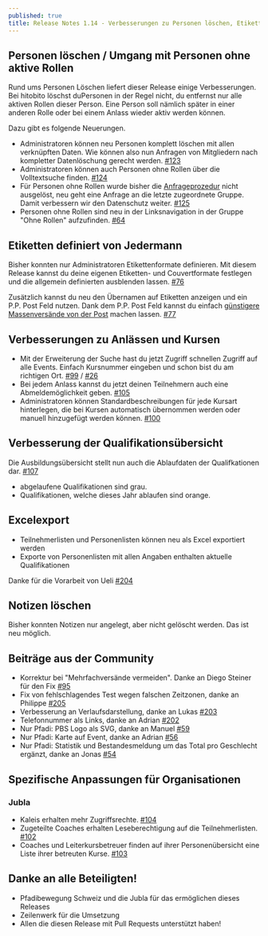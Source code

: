 ```yaml
---
published: true
title: Release Notes 1.14 - Verbesserungen zu Personen löschen, Etiketten und vielem mehr
---
```


## Personen löschen / Umgang mit Personen ohne aktive Rollen

Rund ums Personen Löschen liefert dieser Release einige Verbesserungen.
Bei hitobito löschst duPersonen in der Regel nicht,
du entfernst nur alle aktiven Rollen dieser Person.
Eine Person soll nämlich später in einer anderen Rolle oder bei einem Anlass
wieder aktiv werden können.

Dazu gibt es folgende Neuerungen.

* Administratoren können neu Personen komplett löschen mit allen verknüpften Daten.
Wie können also nun Anfragen von Mitgliedern nach kompletter Datenlöschung
gerecht werden. [#123](https://github.com/hitobito/hitobito/issues/123)
* Administratoren können auch Personen ohne Rollen über die Volltextsuche finden.
[#124](https://github.com/hitobito/hitobito/issues/124)
* Für Personen ohne Rollen wurde bisher die
[Anfrageprozedur](/blog/2016/01/release-datenschutz.html)
nicht ausgelöst, neu geht eine Anfrage an die letzte zugeordnete Gruppe. Damit
verbessern wir den Datenschutz weiter. [#125](https://github.com/hitobito/hitobito/issues/125)
* Personen ohne Rollen sind neu in der Linksnavigation in der Gruppe
"Ohne Rollen" aufzufinden. [#64](https://github.com/hitobito/hitobito/issues/125)

## Etiketten definiert von Jedermann

Bisher konnten nur Administratoren Etikettenformate definieren. Mit diesem
Release kannst du deine eigenen Etiketten- und Couvertformate festlegen und die
allgemein definierten ausblenden lassen. [#76](https://github.com/hitobito/hitobito/issues/76)

Zusätzlich kannst du neu den Übernamen auf Etiketten anzeigen
und ein P.P. Post Feld nutzen. Dank dem P.P. Post Feld kannst du einfach
[günstigere Massenversände von der Post](https://www.post.ch/de/geschaeftlich/themen-a-z/sendungen-frankieren/briefe-frankieren-inland/pp-frankierung)
machen lassen. [#77](https://github.com/hitobito/hitobito/issues/77)

## Verbesserungen zu Anlässen und Kursen

* Mit der Erweiterung der Suche hast du jetzt Zugriff schnellen Zugriff auf alle Events.
Einfach Kursnummer eingeben und schon bist du am richtigen Ort.
[#99](https://github.com/hitobito/hitobito/issues/99) /
[#26](https://github.com/hitobito/hitobito_pbs/issues/37)
* Bei jedem Anlass kannst du jetzt deinen Teilnehmern auch eine Abmeldemöglichkeit geben.
[#105](https://github.com/hitobito/hitobito/issues/105)
* Administratoren können Standardbeschreibungen für jede Kursart hinterlegen,
die bei Kursen automatisch übernommen werden oder manuell hinzugefügt werden können.
[#100](https://github.com/hitobito/hitobito/issues/100)


## Verbesserung der Qualifikationsübersicht

Die Ausbildungsübersicht stellt nun auch die Ablaufdaten der Qualifkationen dar.
[#107](https://github.com/hitobito/hitobito/issues/107)

* abgelaufene Qualifikationen sind grau.
* Qualifikationen, welche dieses Jahr ablaufen sind orange.

## Excelexport

* Teilnehmerlisten und Personenlisten können neu als Excel exportiert werden
* Exporte von Personenlisten mit allen Angaben enthalten aktuelle Qualifikationen

Danke für die Vorarbeit von Ueli [#204](https://github.com/hitobito/hitobito/pull/204)

## Notizen löschen

Bisher konnten Notizen nur angelegt, aber nicht gelöscht werden. Das ist neu möglich.

## Beiträge aus der Community

* Korrektur bei "Mehrfachversände vermeiden". Danke an Diego Steiner für den Fix
[#95](https://github.com/hitobito/hitobito/issues/95)
* Fix von fehlschlagendes Test wegen falschen Zeitzonen, danke an Philippe
[#205](https://github.com/hitobito/hitobito/pull/205)
* Verbesserung an Verlaufsdarstellung, danke an Lukas
[#203](https://github.com/hitobito/hitobito/pull/203)
* Telefonnummer als Links, danke an Adrian
[#202](https://github.com/hitobito/hitobito/pull/202)
* Nur Pfadi: PBS Logo als SVG, danke an Manuel
[#59](https://github.com/hitobito/hitobito_pbs/pull/59)
* Nur Pfadi: Karte auf Event, danke an Adrian
[#56](https://github.com/hitobito/hitobito_pbs/pull/56)
* Nur Pfadi: Statistik und Bestandesmeldung um das Total pro Geschlecht ergänzt, danke an Jonas
[#54](https://github.com/hitobito/hitobito_pbs/pull/54)



## Spezifische Anpassungen für Organisationen

### Jubla

* Kaleis erhalten mehr Zugriffsrechte.
[#104](https://github.com/hitobito/hitobito/issues/104)
* Zugeteilte Coaches erhalten Leseberechtigung auf die Teilnehmerlisten.
[#102](https://github.com/hitobito/hitobito/issues/102)
* Coaches und Leiterkursbetreuer finden auf ihrer Personenübersicht eine Liste
ihrer betreuten Kurse.
[#103](https://github.com/hitobito/hitobito/issues/103)

## Danke an alle Beteiligten!

* Pfadibewegung Schweiz und die Jubla für das ermöglichen dieses Releases
* Zeilenwerk für die Umsetzung
* Allen die diesen Release mit Pull Requests unterstützt haben!
